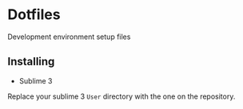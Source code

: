 Dotfiles
========

Development environment setup files

## Installing

  - Sublime 3

Replace your sublime 3 `User` directory with the one on the repository.




